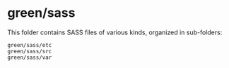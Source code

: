 # green/sass

This folder contains SASS files of various kinds, organized in sub-folders:

    green/sass/etc
    green/sass/src
    green/sass/var
